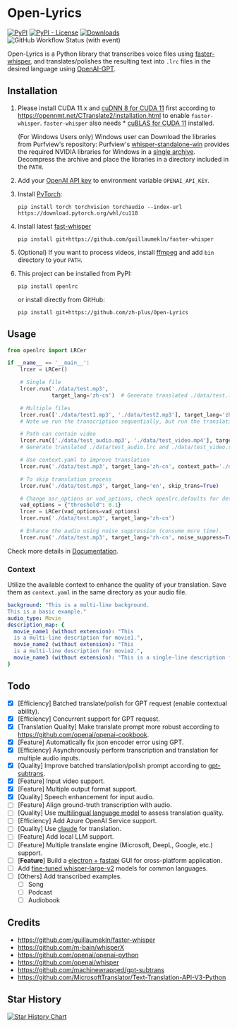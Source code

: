 # Open-Lyrics

[![PyPI](https://img.shields.io/pypi/v/openlrc)](https://pypi.org/project/openlrc/)
[![PyPI - License](https://img.shields.io/pypi/l/openlrc)](https://pypi.org/project/openlrc/)
[![Downloads](https://static.pepy.tech/badge/openlrc)](https://pepy.tech/project/openlrc)
![GitHub Workflow Status (with event)](https://img.shields.io/github/actions/workflow/status/zh-plus/Open-Lyrics/ci.yml)

Open-Lyrics is a Python library that transcribes voice files using
[faster-whisper](https://github.com/guillaumekln/faster-whisper), and translates/polishes the resulting text
into `.lrc` files in the desired language using [OpenAI-GPT](https://github.com/openai/openai-python).

## Installation

1. Please install CUDA 11.x and [cuDNN 8 for CUDA 11](https://developer.nvidia.com/cudnn) first according to https://opennmt.net/CTranslate2/installation.html to enable `faster-whisper`. 
   `faster-whisper` also needs * [cuBLAS for CUDA 11](https://developer.nvidia.com/cublas) installed.
   
   (For Windows Users only) Windows user can Download the libraries from Purfview's repository:
   Purfview's [whisper-standalone-win](https://github.com/Purfview/whisper-standalone-win) provides the required NVIDIA libraries for Windows in a [single archive](https://github.com/Purfview/whisper-standalone-win/releases/tag/libs). Decompress the archive and place the libraries in a directory included in the `PATH`.

  

2. Add your [OpenAI API key](https://platform.openai.com/account/api-keys) to environment variable `OPENAI_API_KEY`.

3. Install [PyTorch](https://pytorch.org/get-started/locally/):
   ```shell
   pip install torch torchvision torchaudio --index-url https://download.pytorch.org/whl/cu118
   ```

4. Install latest [fast-whisper](https://github.com/guillaumekln/faster-whisper)
   ```shell
   pip install git+https://github.com/guillaumekln/faster-whisper
   ```

5. (Optional) If you want to process videos, install [ffmpeg](https://ffmpeg.org/download.html) and add `bin` directory
   to your `PATH`.

6. This project can be installed from PyPI:

    ```shell
    pip install openlrc
    ```

   or install directly from GitHub:

    ```shell
    pip install git+https://github.com/zh-plus/Open-Lyrics
    ```

## Usage

```python
from openlrc import LRCer

if __name__ == '__main__':
    lrcer = LRCer()

    # Single file
    lrcer.run('./data/test.mp3',
              target_lang='zh-cn')  # Generate translated ./data/test.lrc with default translate prompt.

    # Multiple files
    lrcer.run(['./data/test1.mp3', './data/test2.mp3'], target_lang='zh-cn')
    # Note we run the transcription sequentially, but run the translation concurrently for each file.

    # Path can contain video
    lrcer.run(['./data/test_audio.mp3', './data/test_video.mp4'], target_lang='zh-cn')
    # Generate translated ./data/test_audio.lrc and ./data/test_video.srt

    # Use context.yaml to improve translation
    lrcer.run('./data/test.mp3', target_lang='zh-cn', context_path='./data/context.yaml')

    # To skip translation process
    lrcer.run('./data/test.mp3', target_lang='en', skip_trans=True)

    # Change asr_options or vad_options, check openlrc.defaults for details
    vad_options = {"threshold": 0.1}
    lrcer = LRCer(vad_options=vad_options)
    lrcer.run('./data/test.mp3', target_lang='zh-cn')

    # Enhance the audio using noise suppression (consume more time).
    lrcer.run('./data/test.mp3', target_lang='zh-cn', noise_suppress=True)
```

Check more details in [Documentation](https://zh-plus.github.io/openlrc/#/).

### Context

Utilize the available context to enhance the quality of your translation.
Save them as `context.yaml` in the same directory as your audio file.

```yaml
background: "This is a multi-line background.
This is a basic example."
audio_type: Movie
description_map: {
  movie_name1 (without extension): "This
  is a multi-line description for movie1.",
  movie_name2 (without extension): "This
  is a multi-line description for movie2.",
  movie_name3 (without extension): "This is a single-line description for movie 3.",
}
```

## Todo

- [x] [Efficiency] Batched translate/polish for GPT request (enable contextual ability).
- [x] [Efficiency] Concurrent support for GPT request.
- [x] [Translation Quality] Make translate prompt more robust according to https://github.com/openai/openai-cookbook.
- [x] [Feature] Automatically fix json encoder error using GPT.
- [x] [Efficiency] Asynchronously perform transcription and translation for multiple audio inputs.
- [x] [Quality] Improve batched translation/polish prompt according
  to [gpt-subtrans](https://github.com/machinewrapped/gpt-subtrans).
- [x] [Feature] Input video support.
- [X] [Feature] Multiple output format support.
- [x] [Quality] Speech enhancement for input audio.
- [ ] [Feature] Align ground-truth transcription with audio.
- [ ] [Quality]
  Use [multilingual language model](https://www.sbert.net/docs/pretrained_models.html#multi-lingual-models) to assess
  translation quality.
- [ ] [Efficiency] Add Azure OpenAI Service support.
- [ ] [Quality] Use [claude](https://www.anthropic.com/index/introducing-claude) for translation.
- [ ] [Feature] Add local LLM support.
- [ ] [Feature] Multiple translate engine (Microsoft, DeepL, Google, etc.) support.
- [ ] [**Feature**] Build
  a [electron + fastapi](https://ivanyu2021.hashnode.dev/electron-django-desktop-app-integrate-javascript-and-python)
  GUI for cross-platform application.
- [ ] Add [fine-tuned whisper-large-v2](https://huggingface.co/models?search=whisper-large-v2) models for common
  languages.
- [ ] [Others] Add transcribed examples.
    - [ ] Song
    - [ ] Podcast
    - [ ] Audiobook

## Credits

- https://github.com/guillaumekln/faster-whisper
- https://github.com/m-bain/whisperX
- https://github.com/openai/openai-python
- https://github.com/openai/whisper
- https://github.com/machinewrapped/gpt-subtrans
- https://github.com/MicrosoftTranslator/Text-Translation-API-V3-Python

## Star History

[![Star History Chart](https://api.star-history.com/svg?repos=zh-plus/Open-Lyrics&type=Date)](https://star-history.com/#zh-plus/Open-Lyrics&Date)
